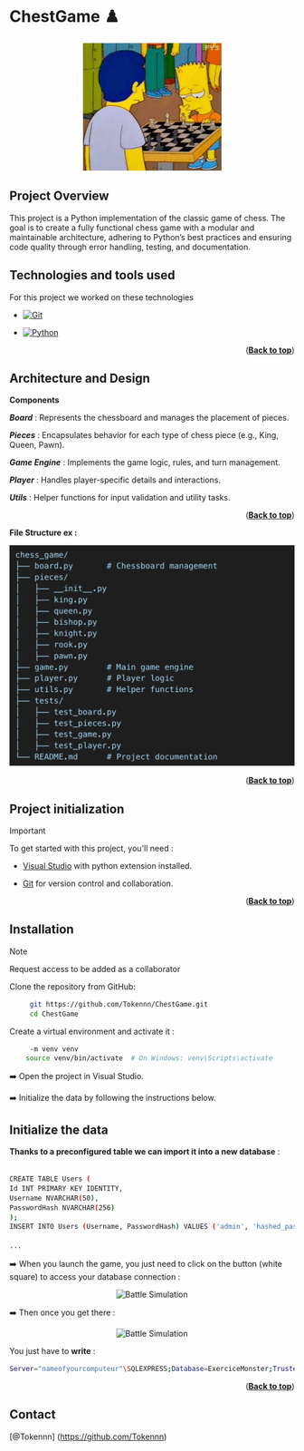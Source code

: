 # ChestGame ♟️

<a name="readme-top"></a>

<p align="center">
  <img src="/Media/giphy.gif" alt="Chess battle">
</p>


## Project Overview

This project is a Python implementation of the classic game of chess. The goal is to create a fully functional chess game with a modular and maintainable architecture, adhering to Python’s best practices and ensuring code quality through error handling, testing, and documentation.

## Technologies and tools used

For this project we worked on these technologies
 

* [![Git][Git]][Git-url]

* [![Python][Python]][Python-url]

  <p align="right">(<a href="#readme-top"><strong>Back to top</strong></a>)</p>

## Architecture and Design

**Components**

***Board*** :  Represents the chessboard and manages the placement of pieces.

***Pieces*** : Encapsulates behavior for each type of chess piece (e.g., King, Queen, Pawn).

***Game Engine*** : Implements the game logic, rules, and turn management.

***Player*** : Handles player-specific details and interactions.

***Utils*** : Helper functions for input validation and utility tasks.

<p align="right">(<a href="#readme-top"><strong>Back to top</strong></a>)</p>

**File Structure ex :**

<p align="center">
  <img src="/Media/fless.png" alt="Battle Simulation">
</p>

<p align="right">(<a href="#readme-top"><strong>Back to top</strong></a>)</p>

## Project initialization


> [!IMPORTANT]
> To get started with this project, you'll need :

- [Visual Studio](https://visualstudio.microsoft.com/fr/) with python extension installed.

- [Git](https://git-scm.com/downloads) for version control and collaboration.

  <p align="right">(<a href="#readme-top"><strong>Back to top</strong></a>)</p>

## Installation

> [!NOTE]
> Request access to be added as a collaborator

Clone the repository from GitHub:

```bash
     git https://github.com/Tokennn/ChestGame.git
     cd ChestGame
````

Create a virtual environment and activate it :

```bash
     -m venv venv
    source venv/bin/activate  # On Windows: venv\Scripts\activate
````

➡️ Open the project in Visual Studio.

➡️ Initialize the data by following the instructions below.

## Initialize the data

**Thanks to a preconfigured table we can import it into a new database** :

```bash

CREATE TABLE Users (
Id INT PRIMARY KEY IDENTITY,
Username NVARCHAR(50),
PasswordHash NVARCHAR(256)
);
INSERT INTO Users (Username, PasswordHash) VALUES ('admin', 'hashed_password');

...
````

➡️ When you launch the game, you just need to click on the button (white square) to access your database connection : 

<p align="center">
  <img src="pokemon-like/images/img.png" alt="Battle Simulation">
</p>

➡️ Then once you get there :

<p align="center">
  <img src="pokemon-like/images/imgg.png" alt="Battle Simulation">
</p>

You just have to **write** : 

```bash
Server="nameofyourcomputeur"\SQLEXPRESS;Database=ExerciceMonster;Trusted_Connection=True;TrustServerCertificate=True

````

<p align="right">(<a href="#readme-top"><strong>Back to top</strong></a>)</p>

## Contact 

[@Tokennn] (https://github.com/Tokennn)

<!-- (Markdown img link) : -->
 

[Git]: https://img.shields.io/badge/Git-grey?style=for-the-badge&logo=git
[Git-url]: https://git-scm.com

[Python]: https://img.shields.io/badge/Python-blue?style=for-the-badge&logo=python
[Python-url]: https://www.python.org

 
 
[product-screenshot]: images/screenshot.png
